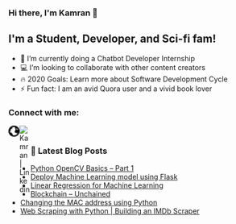 ### Hi there, I'm Kamran 👋

## I'm a Student, Developer, and Sci-fi fam!
- 🤖  I’m currently doing a Chatbot Developer Internship
- 💻  I’m looking to collaborate with other content creators
- 🔥  2020 Goals: Learn more about Software Development Cycle
- ⚡ Fun fact: I am an avid Quora user and a vivid book lover

### Connect with me:

[<img align="left" alt="Kamran | TechCodeMonk" width="22px" src="https://raw.githubusercontent.com/iconic/open-iconic/master/svg/globe.svg" />][website]
[<img align="left" alt="Kamran | Linkedin" width="22px" src="https://cdn.jsdelivr.net/npm/simple-icons@v3/icons/linkedin.svg" />][linkedin]

<br />

### 📕 Latest Blog Posts
<!-- BLOG-POST-LIST:START -->
- [Python OpenCV Basics – Part 1](https://www.techcodemonk.in/2020/06/20/opencv-basics/)
- [Deploy Machine Learning model using Flask](https://www.techcodemonk.in/2020/05/07/deploy-machine-learning-model-using-flask/)
- [Linear Regression for Machine Learning](https://www.techcodemonk.in/2020/05/05/linear-regression-machine-learning/)
- [Blockchain – Unchained](https://www.techcodemonk.in/2020/03/15/blockchain-unchained-blockchain-all-about-blockchainwhat-is-blockchai/)
- [Changing the MAC address using Python](https://www.techcodemonk.in/2020/02/05/changing-the-mac-address-using-python/)
- [Web Scraping with Python | Building an IMDb Scraper](https://www.techcodemonk.in/2020/01/18/web-scraping-with-python-building-an-imdb-scraper/)
<!-- BLOG-POST-LIST:END -->

[website]: https://www.techcodemonk.in/
[linkedin]: https://www.linkedin.com/in/skamranahmed/
